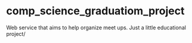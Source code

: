 # comp_science_graduatiom_project
Web service that aims to help organize meet ups. Just a little educational project/
